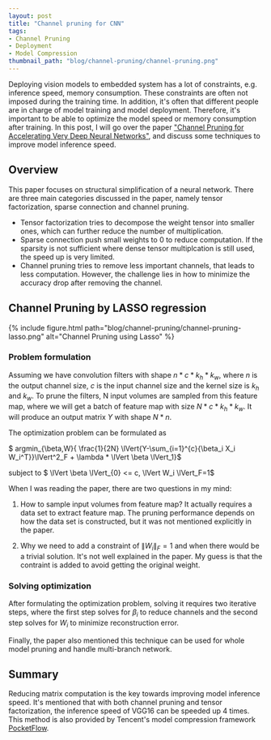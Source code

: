 ```yaml
---
layout: post
title: "Channel pruning for CNN"
tags:
- Channel Pruning
- Deployment
- Model Compression
thumbnail_path: "blog/channel-pruning/channel-pruning.png"
---
```


Deploying vision models to embedded system has a lot of constraints, e.g. inference speed, memory consumption. These constraints are often not imposed during the training time. In addition, it's often that different people are in charge of model training and model deployment. Therefore, it's important to be able to optimize the model speed or memory consumption after training. In this post, I will go over the paper ["Channel Pruning for Accelerating Very Deep Neural Networks"](https://arxiv.org/pdf/1707.06168.pdf), and discuss some techniques to improve model inference speed.


## Overview

This paper focuses on structural simplification of  a neural network. There are three main categories discussed in the paper, namely tensor factorization, sparse connection and channel pruning. 

* Tensor factorization tries to decompose the weight tensor into smaller ones, which can further reduce the number of multiplication. 
* Sparse connection push small weights to 0 to reduce computation. If the sparsity is not sufficient where dense tensor multiplcation is still used, the speed up is very limited. 
* Channel pruning tries to remove less important channels, that leads to less computation. However, the challenge lies in how to minimize the accuracy drop after removing the channel.


## Channel Pruning by LASSO regression

{% include figure.html path="blog/channel-pruning/channel-pruning-lasso.png" alt="Channel Pruning using Lasso" %}

### Problem formulation

Assuming we have convolution filters with shape $n * c * k_h * k_w$, where $n$ is the output channel size, $c$ is the input channel size and the kernel size is $k_h$ and $k_w$. To prune the filters, N input volumes are sampled from this feature map, where we will get a batch of feature map with size $N * c * k_h * k_w$. It will produce an output matrix $Y$ with shape $N * n$. 

The optimization problem can be formulated as 

$ argmin_{\beta,W}{ \frac{1}{2N} \lVert{Y-\sum_{i=1}^{c}{\beta_i  X_i  W_i^T}}\lVert^2_F + \lambda * \lVert \beta \lVert_1}$

subject to $ \lVert \beta \lVert_{0} <= c, \lVert W_i \lVert_F=1$

When I was reading the paper, there are two questions in my mind:

1. How to sample input volumes from feature map? It actually requires a data set to extract feature map. The pruning performance depends on how the data set is constructed, but it was not mentioned explicitly in the paper.

2. Why we need to add a constraint of $\lVert W_i \lVert_F=1$ and when there would be a trivial solution. It's not well explained in the paper. My guess is that the contraint is added to avoid getting the original weight.

### Solving optimization

After formulating the optimization problem, solving it requires two iterative steps, where the first step solves for $\beta_i$ to reduce channels and the second step solves for $W_i$ to minimize reconstruction error.

Finally, the paper also mentioned this technique can be used for whole model pruning and handle multi-branch network.


## Summary

Reducing matrix computation is the key towards improving model inference speed. It's mentioned that with both channel pruning and tensor factorization, the inference speed of VGG16 can be speeded up 4 times. This method is also provided by Tencent's model compression framework [PocketFlow](https://github.com/Tencent/PocketFlow).
